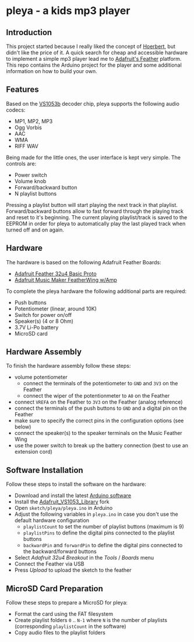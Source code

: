 # pleya - a kids mp3 player

## Introduction

This project started because I really liked the concept of [Hoerbert](http://hoerbert.com), but didn't like the price of it. A quick search for cheap and accessible hardware to implement a simple mp3 player lead me to [Adafruit's Feather](https://www.adafruit.com/feather) platform. This repo contains the Arduino project for the player and some additional information on how to build your own.

## Features

Based on the [VS1053b](https://www.sparkfun.com/datasheets/Components/SMD/vs1053.pdf) decoder chip, pleya supports the following audio codecs:

- MP1, MP2, MP3
- Ogg Vorbis
- AAC
- WMA
- RIFF WAV

Being made for the little ones, the user interface is kept very simple. The controls are:

- Power switch
- Volume knob
- Forward/backward button
- N playlist buttons

Pressing a playlist button will start playing the next track in that playlist. Forward/backward buttons allow to fast forward through the playing track and reset to it's beginning. The current playing playlist/track is saved to the EEPROM in order for pleya to automatically play the last played track when turned off and on again.

## Hardware

The hardware is based on the following Adafruit Feather Boards:

- [Adafruit Feather 32u4 Basic Proto](http://adafru.it/2771)
- [Adafruit Music Maker FeatherWing w/Amp](http://adafru.it/3436)

To complete the pleya hardware the following additional parts are required:

- Push buttons
- Potentiometer (linear, around 10K)
- Switch for power on/off
- Speaker(s) (4 or 8 Ohm)
- 3.7V Li-Po battery
- MicroSD card

## Hardware Assembly

To finish the hardware assembly follow these steps:

- volume potentiometer
  - connect the terminals of the potentiometer to `GND` and `3V3` on the Feather
  - connect the wiper of the potentionmeter to `A0` on the Feather
- connect `VREFA` on the Feather to `3V3` on the Feather (analog reference)
- connect the terminals of the push buttons to `GND` and a digital pin on the Feather
- make sure to specify the correct pins in the configuration options (see below)
- connect the speaker(s) to the speaker terminals on the Music Feather Wing
- use the power switch to break up the battery connection (best to use an extension cord)

## Software Installation

Follow these steps to install the software on the hardware:

- Download and install the latest [Arduino software](https://www.arduino.cc/en/Main/Software)
- Install the [Adafruit_VS1053_Library](https://github.com/westlicht/Adafruit_VS1053_Library) fork
- Open `sketch/pleya/pleya.ino` in Arduino
- Adjust the following variables in `pleya.ino` in case you don't use the default hardware configuration
    - `playlistCount` to set the number of playlist buttons (maximum is 9)
    - `playlistPins` to define the digital pins connected to the playlist buttons
    - `backwardPin` and `forwardPin` to define the digital pins connected to the backward/forward buttons
- Select _Adafruit 32u4 Breakout_ in the _Tools_ / _Boards_ menu
- Connect the Feather via USB
- Press _Upload_ to upload the sketch to the feather

## MicroSD Card Preparation

Follow these steps to prepare a MicroSD for pleya:

- Format the card using the FAT filesystem
- Create playlist folders `0` .. `N-1` where `N` is the number of playlists (corresponding `playlistCount` in the software)
- Copy audio files to the playlist folders
